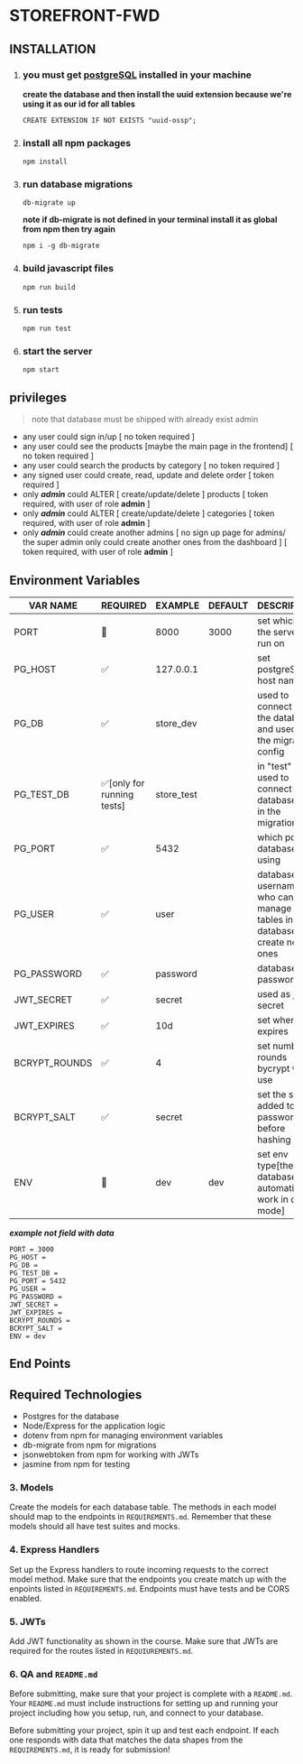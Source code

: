 # STOREFRONT-FWD

## INSTALLATION
1. ### you must get [postgreSQL](https://www.postgresql.org/download/) installed in your machine 
    **create the database and then install the uuid extension because we're using it as our id for all tables**
    ```
    CREATE EXTENSION IF NOT EXISTS "uuid-ossp";
    ```
2. ### install all npm packages
    ```
    npm install
    ```
3. ### run database migrations
    ```
    db-migrate up
    ```
    **note if db-migrate is not defined in your terminal install it as global from npm then try again**
    ```
    npm i -g db-migrate
    ```
4. ### build javascript files
    ```
    npm run build
    ```
5. ### run tests
    ```
    npm run test
    ```
6. ### start the server
    ```
    npm start
    ```
## privileges 
> note that database must be shipped with already exist admin
- any user could sign in/up [ no token required ]
- any user could see the products [maybe the main page in the frontend] [ no token required ]
- any user could search the products by category [ no token required ]
- any signed user could create, read, update and delete order [ token required ]
- only ***admin*** could ALTER [ create/update/delete ] products [ token required, with user of role **admin** ]
- only ***admin*** could ALTER [ create/update/delete ] categories [ token required, with user of role **admin** ]
- only ***admin*** could create another admins [ no sign up page for admins/ the super admin only could create another ones from the dashboard ]  [ token required, with user of role **admin** ]

## Environment Variables
| VAR NAME      | REQUIRED                  | EXAMPLE    | DEFAULT | DESCRIPTION                                                          |
|---------------|---------------------------|------------|---------|----------------------------------------------------------------------|
| PORT          | 🔴                         | 8000       | 3000    | set which port the server will run on                                |
| PG_HOST       | ✅                         | 127.0.0.1  |         | set postgreSQL host name                                             |
| PG_DB         | ✅                         | store_dev  |         | used to connect with the database and used in the migrations config  |
| PG_TEST_DB    | ✅[only for running tests] | store_test |         | in "test" mode used to connect to the database and in the migrations |
| PG_PORT       | ✅                         | 5432       |         | which port database is using                                         |
| PG_USER       | ✅                         | user       |         | database username who can manage all tables in the database and create new ones        |
| PG_PASSWORD   | ✅                         | password   |         | database user password                                               |
| JWT_SECRET    | ✅                         | secret     |         | used as jwt secret                                                   |
| JWT_EXPIRES   | ✅                         | 10d        |         | set when jwt expires                                                 |
| BCRYPT_ROUNDS | ✅                         | 4          |         | set number of rounds bycrypt will use                                |
| BCRYPT_SALT   | ✅                         | secret     |         | set the salt added to the password before hashing                    |
| ENV           | 🔴                         | dev        | dev     | set env type[the database will automatically work in dev mode]       |

***example not field with data***
```
PORT = 3000
PG_HOST = 
PG_DB = 
PG_TEST_DB = 
PG_PORT = 5432
PG_USER = 
PG_PASSWORD = 
JWT_SECRET = 
JWT_EXPIRES = 
BCRYPT_ROUNDS = 
BCRYPT_SALT = 
ENV = dev
```
## End Points
## Required Technologies
- Postgres for the database
- Node/Express for the application logic
- dotenv from npm for managing environment variables
- db-migrate from npm for migrations
- jsonwebtoken from npm for working with JWTs
- jasmine from npm for testing


### 3. Models

Create the models for each database table. The methods in each model should map to the endpoints in `REQUIREMENTS.md`. Remember that these models should all have test suites and mocks.

### 4. Express Handlers

Set up the Express handlers to route incoming requests to the correct model method. Make sure that the endpoints you create match up with the enpoints listed in `REQUIREMENTS.md`. Endpoints must have tests and be CORS enabled. 

### 5. JWTs

Add JWT functionality as shown in the course. Make sure that JWTs are required for the routes listed in `REQUIUREMENTS.md`.

### 6. QA and `README.md`

Before submitting, make sure that your project is complete with a `README.md`. Your `README.md` must include instructions for setting up and running your project including how you setup, run, and connect to your database. 

Before submitting your project, spin it up and test each endpoint. If each one responds with data that matches the data shapes from the `REQUIREMENTS.md`, it is ready for submission!
